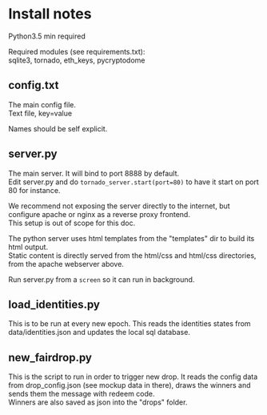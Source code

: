 # Install notes

Python3.5 min required

Required modules (see requirements.txt):  
sqlite3, tornado, eth_keys, pycryptodome

## config.txt

The main config file.  
Text file, key=value

Names should be self explicit.

## server.py

The main server. It will bind to port 8888 by default.  
Edit server.py and do `tornado_server.start(port=80)` to have it start on port 80 for instance.

We recommend not exposing the server directly to the internet, but configure apache or nginx as a reverse proxy frontend.  
This setup is out of scope for this doc.

The python server uses html templates from the "templates" dir to build its html output.  
Static content is directly served from the html/css and html/css directories, from the apache webserver above.

Run server.py from a `screen` so it can run in background.

## load_identities.py

This is to be run at every new epoch. This reads the identities states from data/identities.json and updates the local sql database.


## new_fairdrop.py

This is the script to run in order to trigger new drop. It reads the config data from drop_config.json (see mockup data in there), draws the winners and sends them the message with redeem code.  
Winners are also saved as json into the "drops" folder.


